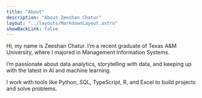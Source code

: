 ```yaml
---
title: "About"
description: "About Zeeshan Chatur"
layout: "../layouts/MarkdownLayout.astro"
showBackLink: false
---
```



Hi, my name is Zeeshan Chatur. I’m a recent graduate of Texas A&M University, where I majored in Management Information Systems.

I’m passionate about data analytics, storytelling with data, and keeping up with the latest in AI and machine learning.

I work with tools like Python, SQL, TypeScript, R, and Excel to build projects and solve problems.